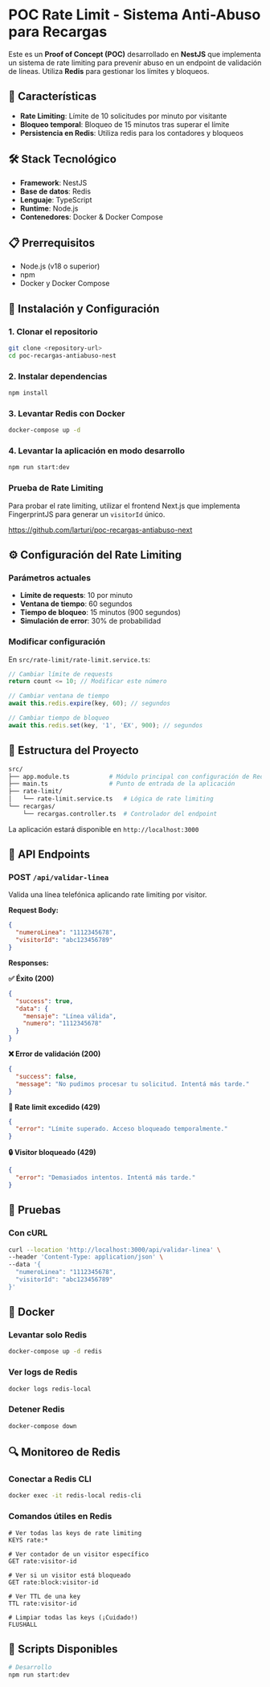 # POC Rate Limit - Sistema Anti-Abuso para Recargas

Este es un **Proof of Concept (POC)** desarrollado en **NestJS** que implementa un sistema de rate limiting para prevenir abuso en un endpoint de validación de líneas. Utiliza **Redis** para gestionar los límites y bloqueos.

## 🚀 Características

- **Rate Limiting**: Límite de 10 solicitudes por minuto por visitante
- **Bloqueo temporal**: Bloqueo de 15 minutos tras superar el límite
- **Persistencia en Redis**: Utiliza redis para los contadores y bloqueos

## 🛠️ Stack Tecnológico

- **Framework**: NestJS
- **Base de datos**: Redis
- **Lenguaje**: TypeScript
- **Runtime**: Node.js
- **Contenedores**: Docker & Docker Compose

## 📋 Prerrequisitos

- Node.js (v18 o superior)
- npm
- Docker y Docker Compose

## 🔧 Instalación y Configuración

### 1. Clonar el repositorio

```bash
git clone <repository-url>
cd poc-recargas-antiabuso-nest
```

### 2. Instalar dependencias

```bash
npm install
```

### 3. Levantar Redis con Docker

```bash
docker-compose up -d
```

### 4. Levantar la aplicación en modo desarrollo

```bash
npm run start:dev
```

### Prueba de Rate Limiting

Para probar el rate limiting, utilizar el frontend Next.js que implementa FingerprintJS para generar un `visitorId` único.

<https://github.com/larturi/poc-recargas-antiabuso-next>

## ⚙️ Configuración del Rate Limiting

### Parámetros actuales

- **Límite de requests**: 10 por minuto
- **Ventana de tiempo**: 60 segundos
- **Tiempo de bloqueo**: 15 minutos (900 segundos)
- **Simulación de error**: 30% de probabilidad

### Modificar configuración

En `src/rate-limit/rate-limit.service.ts`:

```typescript
// Cambiar límite de requests
return count <= 10; // Modificar este número

// Cambiar ventana de tiempo
await this.redis.expire(key, 60); // segundos

// Cambiar tiempo de bloqueo
await this.redis.set(key, '1', 'EX', 900); // segundos
```

## 📁 Estructura del Proyecto

```bash
src/
├── app.module.ts           # Módulo principal con configuración de Redis
├── main.ts                 # Punto de entrada de la aplicación
├── rate-limit/
│   └── rate-limit.service.ts   # Lógica de rate limiting
└── recargas/
    └── recargas.controller.ts  # Controlador del endpoint
```

La aplicación estará disponible en `http://localhost:3000`

## 📡 API Endpoints

### POST `/api/validar-linea`

Valida una línea telefónica aplicando rate limiting por visitor.

**Request Body:**

```json
{
  "numeroLinea": "1112345678",
  "visitorId": "abc123456789"
}
```

**Responses:**

**✅ Éxito (200)**

```json
{
  "success": true,
  "data": {
    "mensaje": "Línea válida",
    "numero": "1112345678"
  }
}
```

**❌ Error de validación (200)**

```json
{
  "success": false,
  "message": "No pudimos procesar tu solicitud. Intentá más tarde."
}
```

**🚫 Rate limit excedido (429)**

```json
{
  "error": "Límite superado. Acceso bloqueado temporalmente."
}
```

**🔒 Visitor bloqueado (429)**

```json
{
  "error": "Demasiados intentos. Intentá más tarde."
}
```

## 🧪 Pruebas

### Con cURL

```bash
curl --location 'http://localhost:3000/api/validar-linea' \
--header 'Content-Type: application/json' \
--data '{
  "numeroLinea": "1112345678",
  "visitorId": "abc123456789"
}'
```

## 🐳 Docker

### Levantar solo Redis

```bash
docker-compose up -d redis
```

### Ver logs de Redis

```bash
docker logs redis-local
```

### Detener Redis

```bash
docker-compose down
```

## 🔍 Monitoreo de Redis

### Conectar a Redis CLI

```bash
docker exec -it redis-local redis-cli
```

### Comandos útiles en Redis

```redis
# Ver todas las keys de rate limiting
KEYS rate:*

# Ver contador de un visitor específico
GET rate:visitor-id

# Ver si un visitor está bloqueado
GET rate:block:visitor-id

# Ver TTL de una key
TTL rate:visitor-id

# Limpiar todas las keys (¡Cuidado!)
FLUSHALL
```

## 🚀 Scripts Disponibles

```bash
# Desarrollo
npm run start:dev
```
